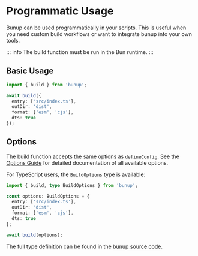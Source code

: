 # Programmatic Usage

Bunup can be used programmatically in your scripts. This is useful when you need custom build workflows or want to integrate bunup into your own tools.

::: info
The build function must be run in the Bun runtime.
:::

## Basic Usage

```typescript
import { build } from 'bunup';

await build({
  entry: ['src/index.ts'],
  outDir: 'dist',
  format: ['esm', 'cjs'],
  dts: true
});
```

## Options

The build function accepts the same options as `defineConfig`. See the [Options Guide](/docs/guide/options) for detailed documentation of all available options.

For TypeScript users, the `BuildOptions` type is available:

```typescript
import { build, type BuildOptions } from 'bunup';

const options: BuildOptions = {
  entry: ['src/index.ts'],
  outDir: 'dist',
  format: ['esm', 'cjs'],
  dts: true
};

await build(options);
```

The full type definition can be found in the [bunup source code](https://github.com/arshad-yaseen/bunup/blob/main/src/options.ts#L56).
